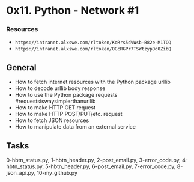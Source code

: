 # 0x11. Python - Network #1

### Resources
- `https://intranet.alxswe.com/rltoken/KoRrs5dVWsb-B82e-M1TQQ`
- `https://intranet.alxswe.com/rltoken/OGcRGPr7TSWtzypDd0ZibQ`

## General
- How to fetch internet resources with the Python package urllib
- How to decode urllib body response
- How to use the Python package requests #requestsiswaysimplerthanurllib
- How to make HTTP GET request
- How to make HTTP POST/PUT/etc. request
- How to fetch JSON resources
- How to manipulate data from an external service

## Tasks
0-hbtn_status.py, 1-hbtn_header.py, 2-post_email.py, 3-error_code.py, 4-hbtn_status.py, 5-hbtn_header.py, 6-post_email.py, 7-error_code.py, 8-json_api.py, 10-my_github.py

